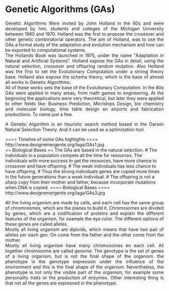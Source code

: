 # Genetic Algorithms (GAs)
<p align="justify">
Genetic Algorithms Were invited by John Holland in the 60s and were developed by him, students and colleges of the Michigan University between 1960 and 1970. Holland was the first to propose the crossover and other genetic combinatorial operators. The aim of Holland, was to use the GAs a formal study of the adaptation and evolution mechanism and how can be exported to computational systems. 
<br/>
The Hollands Book was launched in 1975, under the name "Adaptation in Natural and Artificial Systems". Holland expose the GAs in detail, using the natural selection, crossover and offspring random mutation. Also Holland was the first to set the Evolutionary Computation under a strong theory base. Holland also expose the schema theory, which is the base of almost all works in Genetic Algorithms. 
<br/>
All of these works sets the base of the Evolutionary Computation. In the 80s GAs were applied in many areas, from math games to engineering. At the beginning the applications were very theoretical, but later they were applied to other fields like: Business Prediction, Micriships Design, bio chemistry and molecular biology, time table design en airports and fabrication productions. To name just a few.
</p>
<p align="justify">
A Genetic Algorithm is an heuristic search method based in the Darwin Natural Selection Theory. And it can be used as a optimization tool.
</p>
==== Timeline of some GAs highlights ====
http://www.designemergente.org/laga/GAs1.jpg
<br/>
== Biological Bases ==
The GAs are based in the natural selection.
 # The individuals in a population compete all the time for resources. The individuals with more success to get the resources, have more chance to crossover and have offspring.
 # The weak individuals has less chance to have offspring.
 # Thus the strong individuals genes are copied more times in the future generations than a weak individual.
 # The offspring is not a sharp copy from their mother and father, because incorporate mutations when DNA is copied.
==== Biological Bases ====
http://www.designemergente.org/laga/GAs3.jpg
<br/>
<p align="justify"> 
All the living organism are made by cells, and each cell has the same group of chromosomes, which are the planes to build it. Chromosomes are divided by genes, which are a codification of proteins and explain the different features of the organism, for example the eye color. The different options of these genes are called alleles.
<br/>
Mostly all living organism are diploids, which means that have two pair of alleles per each gen. On come from the father and the other come from the mother.
<br/>
Mostly all living organism have many chromosomes en each cell. All together chromosome are called genome. The genotype is the set of genes of a living organism, but is not the final shape of the organism. the phenotype is the genotype expression under the influence of the environment and this is the final shape of the organism. Nevertheless, the phenotype is not only the visible part of the organism, for example some personality traits or the production of enzymes. Other interesting thing is that not all the genes are expressed in the phenotype.
<br/>
